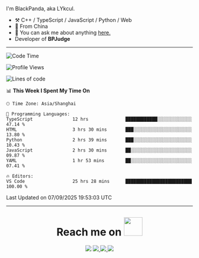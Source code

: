 I'm BlackPanda, aka LYkcul.

-   :hammer_and_pick: C++ / TypeScript / JavaScript / Python / Web
-   :seedling: From China
-   :speech_balloon: You can ask me about anything [here.](https://github.com/LYkcul/LYkcul/issues)
-   Developer of **BPJudge**

---

<!--START_SECTION:waka-->
![Code Time](http://img.shields.io/badge/Code%20Time-1%2C028%20hrs%2019%20mins-blue)

![Profile Views](http://img.shields.io/badge/Profile%20Views-0-blue)

![Lines of code](https://img.shields.io/badge/From%20Hello%20World%20I%27ve%20Written-2.6%20million%20lines%20of%20code-blue)

📊 **This Week I Spent My Time On** 

```text
🕑︎ Time Zone: Asia/Shanghai

💬 Programming Languages: 
TypeScript               12 hrs              ████████████░░░░░░░░░░░░░   47.14 % 
HTML                     3 hrs 30 mins       ███░░░░░░░░░░░░░░░░░░░░░░   13.80 % 
Python                   2 hrs 39 mins       ███░░░░░░░░░░░░░░░░░░░░░░   10.43 % 
JavaScript               2 hrs 30 mins       ██░░░░░░░░░░░░░░░░░░░░░░░   09.87 % 
YAML                     1 hr 53 mins        ██░░░░░░░░░░░░░░░░░░░░░░░   07.41 % 

🔥 Editors: 
VS Code                  25 hrs 28 mins      █████████████████████████   100.00 % 
```


 Last Updated on 07/09/2025 19:53:03 UTC
<!--END_SECTION:waka-->

---

<h1 align="center" style="margin-top: 30px;">
    Reach me on 
    <img src="https://media.giphy.com/media/mGcNjsfWAjY5AEZNw6/giphy.gif" width="50">
</h1>

<p align="center">
  <a href="mailto:2490665576@qq.com"><img src="https://img.shields.io/badge/mail-%23D14836.svg?&style=for-the-badge&logo=maildotru&logoColor=white" /></a>
  <a href="/img/wechat.png">
    <img src="https://img.shields.io/badge/-Wechat-green?style=for-the-badge&logo=wechat&logoColor=white">
  </a>
  <a href="https://www.luogu.com.cn/user/486799">
    <img src="https://img.shields.io/badge/-luogu-white?style=for-the-badge&logoColor=white">
  </a>
  <a href="https://github.com/LYkcul">
    <img src="https://img.shields.io/badge/-Github-black?style=for-the-badge&logo=github&logoColor=white">
  </a>
</p>

